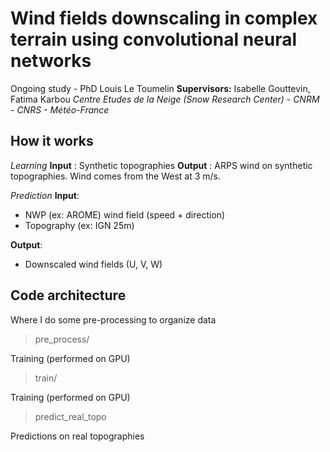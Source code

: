 # Wind fields downscaling in complex terrain using convolutional neural networks
Ongoing study - PhD Louis Le Toumelin
**Supervisors:** Isabelle Gouttevin, Fatima Karbou
*Centre Etudes de la Neige (Snow Research Center) - CNRM - CNRS  - Météo-France*

## How it works
*Learning*
**Input** : Synthetic topographies
**Output** : ARPS wind on synthetic topographies. Wind comes from the West at 3 m/s.

*Prediction*
**Input**:  
- NWP (ex: AROME) wind field (speed + direction)
- Topography (ex: IGN 25m)

**Output**:  
- Downscaled wind fields (U, V, W)


## Code architecture

Where I do some pre-processing to organize data
> pre_process/

Training (performed on GPU)

> train/


Training (performed on GPU)

> predict_real_topo

Predictions on real topographies

